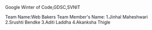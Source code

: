 Google Winter of Code,GDSC,SVNIT

Team Name:Web Bakers
Team Member's Name: 1.Jinhal Maheshwari
                    2.Srushti Bendke
                    3.Aditi Laddha
                    4.Akanksha Thigle
